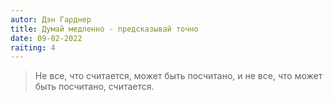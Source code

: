 ```yaml
---
autor: Дэн Гарднер
title: Думай медленно - предсказывай точно
date: 09-02-2022
raiting: 4
---
```

> Не все, что считается, может быть посчитано, и не все, что может быть посчитано, считается.
 
